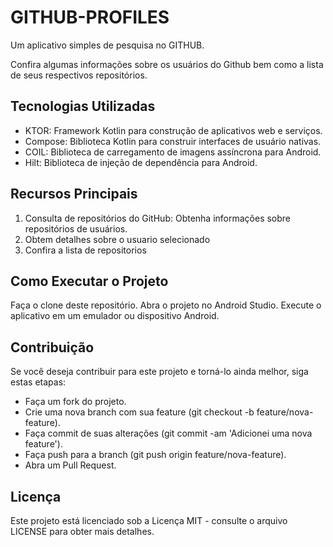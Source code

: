 # GITHUB-PROFILES
Um aplicativo simples de pesquisa no GITHUB.

Confira algumas informações sobre os usuários do Github bem como a lista de seus respectivos repositórios.

## Tecnologias Utilizadas
* KTOR: Framework Kotlin para construção de aplicativos web e serviços.
* Compose: Biblioteca Kotlin para construir interfaces de usuário nativas.
* COIL: Biblioteca de carregamento de imagens assíncrona para Android.
* Hilt: Biblioteca de injeção de dependência para Android.

## Recursos Principais
1. Consulta de repositórios do GitHub: Obtenha informações sobre repositórios de usuários.
2. Obtem detalhes sobre o usuario selecionado
3. Confira a lista de repositorios

## Como Executar o Projeto
Faça o clone deste repositório.
Abra o projeto no Android Studio.
Execute o aplicativo em um emulador ou dispositivo Android.

## Contribuição
Se você deseja contribuir para este projeto e torná-lo ainda melhor, siga estas etapas:

* Faça um fork do projeto.
* Crie uma nova branch com sua feature (git checkout -b feature/nova-feature).
* Faça commit de suas alterações (git commit -am 'Adicionei uma nova feature').
* Faça push para a branch (git push origin feature/nova-feature).
* Abra um Pull Request.

## Licença
Este projeto está licenciado sob a Licença MIT - consulte o arquivo LICENSE para obter mais detalhes.
